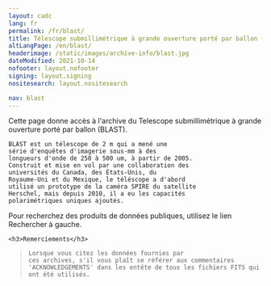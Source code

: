 ```yaml
---
layout: cadc
lang: fr
permalink: /fr/blast/
title: Télescope submillimétrique à grande ouverture porté par ballon (BLAST)
altLangPage: /en/blast/
headerimage: /static/images/archive-info/blast.jpg
dateModified: 2021-10-14
nofooter: layout.nofooter
signing: layout.signing
nositesearch: layout.nositesearch

nav: blast
---
```


<p>
    Cette page donne accès à l'archive du Telescope submillimétrique à grande ouverture porté par ballon (BLAST).
  
</p>

<p>
  
    BLAST est un télescope de 2 m qui a mené une
    série d'enquêtes d'imagerie sous-mm à des
    longueurs d'onde de 250 à 500 um, à partir de 2005.
    Construit et mise en vol par une collaboration des
    universités du Canada, des États-Unis, du
    Royaume-Uni et du Mexique, le téléscope a d'abord
    utilisé un prototype de la caméra SPIRE du satellite
    Herschel, mais depuis 2010, il a eu les capacités
    polarimétriques uniques ajoutés.

</p>

<p>
    Pour recherchez des produits de données publiques, utilisez le lien Rechercher à gauche.    
  
</p>

<div class="about_text">

    <h3>Remerciements</h3> 


<blockquote>
  
    Lorsque vous citez les données fournies par
    ces archives, s'il vous plaît se référer aux commentaires
    'ACKNOWLEDGEMENTS' dans les entête de tous les fichiers FITS qui
    ont été utilisés.
  
</blockquote>
</div>